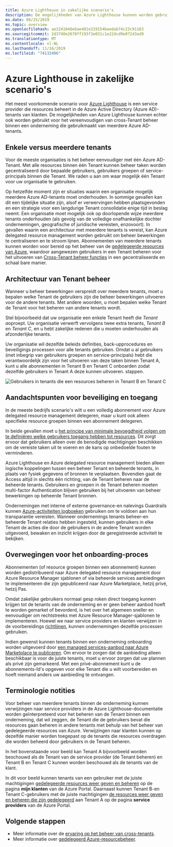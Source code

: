 ```yaml
---
title: Azure Lighthouse in zakelijke scenario's
description: De mogelijkheden van Azure Lighthouse kunnen worden gebruikt voor het vereenvoudigen van cross-Tenant beheer binnen een onderneming die gebruikmaakt van meerdere Azure AD-tenants.
ms.date: 09/25/2019
ms.topic: overview
ms.openlocfilehash: ae2241048e6ae481e319154beedab74c23c91163
ms.sourcegitcommit: 2d3740e2670ff193f3e031c1e22dcd9e072d3ad9
ms.translationtype: MT
ms.contentlocale: nl-NL
ms.lasthandoff: 11/16/2019
ms.locfileid: "74132496"
---
```

# <a name="azure-lighthouse-in-enterprise-scenarios"></a>Azure Lighthouse in zakelijke scenario's

Het meest voorkomende scenario voor [Azure Lighthouse](../overview.md) is een service provider die resources beheert in de Azure Active Directory (Azure AD)-tenants van klanten. De mogelijkheden van Azure Lighthouse kunnen echter ook worden gebruikt voor het vereenvoudigen van cross-Tenant beheer binnen een onderneming die gebruikmaakt van meerdere Azure AD-tenants.

## <a name="single-vs-multiple-tenants"></a>Enkele versus meerdere tenants

Voor de meeste organisaties is het beheer eenvoudiger met één Azure AD-Tenant. Met alle resources binnen één Tenant kunnen beheer taken worden gecentraliseerd door bepaalde gebruikers, gebruikers groepen of service-principals binnen die Tenant. We raden u aan om waar mogelijk één Tenant voor uw organisatie te gebruiken.

Op hetzelfde moment zijn er situaties waarin een organisatie mogelijk meerdere Azure AD-tenants moet onderhouden. In sommige gevallen kan dit een tijdelijke situatie zijn, alsof er verwervingen hebben plaatsgevonden en een strategie voor een langdurige Tenant consolidatie enige tijd in beslag neemt. Een organisatie moet mogelijk ook op doorlopende wijze meerdere tenants onderhouden (als gevolg van de volledige onafhankelijke dochter ondernemingen, geografische of juridische vereisten, enzovoort). In gevallen waarin een architectuur met meerdere tenants is vereist, kan Azure delegated resource management worden gebruikt om beheer bewerkingen te centraliseren en te stroom lijnen. Abonnementen van meerdere tenants kunnen worden voor bereid op het beheer van de [gedelegeerde resources van Azure](azure-delegated-resource-management.md), waardoor aangewezen gebruikers in een Tenant beheren voor het uitvoeren van [Cross-Tenant beheer functies](cross-tenant-management-experience.md) in een gecentraliseerde en schaal bare manier.

## <a name="tenant-management-architecture"></a>Architectuur van Tenant beheer

Wanneer u beheer bewerkingen verspreidt over meerdere tenants, moet u bepalen welke Tenant de gebruikers zijn die beheer bewerkingen uitvoeren voor de andere tenants. Met andere woorden, u moet bepalen welke Tenant de Tenant voor het beheren van andere tenants wordt.

Stel bijvoorbeeld dat uw organisatie een enkele Tenant heeft die *Tenant a*oproept. Uw organisatie verwerft vervolgens twee extra tenants, *Tenant B* en *Tenant C*, en u hebt zakelijke redenen die u moeten onderhouden als afzonderlijke tenants.

Uw organisatie wil dezelfde beleids definities, back-upprocedures en beveiligings processen voor alle tenants gebruiken. Omdat u al gebruikers (met inbegrip van gebruikers groepen en service-principals) hebt die verantwoordelijk zijn voor het uitvoeren van deze taken binnen Tenant A, kunt u alle abonnementen in Tenant B en Tenant C onboarden zodat dezelfde gebruikers in Tenant A deze kunnen uitvoeren. stappen.

![Gebruikers in tenants die een resources beheren in Tenant B en Tenant C](../media/enterprise-azure-lighthouse.jpg)

## <a name="security-and-access-considerations"></a>Aandachtspunten voor beveiliging en toegang

In de meeste bedrijfs scenario's wilt u een volledig abonnement voor Azure delegated resource management delegeren, maar u kunt ook alleen specifieke resource groepen binnen een abonnement delegeren.

In beide gevallen moet u [het principe van minimale bevoegdheid volgen om te definiëren welke gebruikers toegang hebben tot resources](recommended-security-practices.md#assign-permissions-to-groups-using-the-principle-of-least-privilege). Dit zorgt ervoor dat gebruikers alleen over de benodigde machtigingen beschikken om de vereiste taken uit te voeren en de kans op onbedoelde fouten te verminderen.

Azure Lighthouse en Azure delegated resource management bieden alleen logische koppelingen tussen een beheer Tenant en beheerde tenants, in plaats van fysiek gegevens of bronnen te verplaatsen. Bovendien gaat de Access altijd in slechts één richting, van de Tenant beheren naar de beheerde tenants.  Gebruikers en groepen in de Tenant beheren moeten multi-factor Authentication blijven gebruiken bij het uitvoeren van beheer bewerkingen op beheerde Tenant bronnen.

Ondernemingen met interne of externe governance-en nalevings Guardrails kunnen [Azure-activiteiten logboeken](https://docs.microsoft.com/azure/azure-monitor/platform/activity-logs-overview) gebruiken om te voldoen aan hun transparantie vereisten. Wanneer ondernemings tenants beheer-en beheerde Tenant relaties hebben ingesteld, kunnen gebruikers in elke Tenant de acties die door de gebruikers in de andere Tenant worden uitgevoerd, bewaken en inzicht krijgen door de geregistreerde activiteit te bekijken.

## <a name="onboarding-process-considerations"></a>Overwegingen voor het onboarding-proces

Abonnementen (of resource groepen binnen een abonnement) kunnen worden gedistribueerd naar Azure delegated resource management door Azure Resource Manager sjablonen of via beheerde services aanbiedingen te implementeren die zijn gepubliceerd naar Azure Marketplace, hetzij privé, hetzij Pas.

Omdat zakelijke gebruikers normaal gesp roken direct toegang kunnen krijgen tot de tenants van de onderneming en er geen beheer aanbod hoeft te worden gemarket of bevorderd, is het over het algemeen sneller en eenvoudiger om rechtstreeks met Azure Resource Manager-sjablonen te implementeren. Hoewel we naar service providers en klanten verwijzen in de voorbereidings [richtlijnen](../how-to/onboard-customer.md), kunnen ondernemingen dezelfde processen gebruiken.

Indien gewenst kunnen tenants binnen een onderneming onboarding worden uitgevoerd door [een managed services-aanbod naar Azure Marketplace te publiceren](../how-to/publish-managed-services-offers.md). Om ervoor te zorgen dat de aanbieding alleen beschikbaar is voor de juiste tenants, moet u ervoor zorgen dat uw plannen als privé zijn gemarkeerd. Met een privé-abonnement kunt u de abonnements-Id's opgeven voor elke Tenant die u wilt voorbereiden en hoeft niemand anders uw aanbieding te ontvangen.

## <a name="terminology-notes"></a>Terminologie notities

Voor beheer van meerdere tenants binnen de onderneming kunnen verwijzingen naar service providers in de Azure Lighthouse-documentatie worden geïnterpreteerd voor het beheren van de Tenant binnen een onderneming, dat wil zeggen, de Tenant die de gebruikers bevat die resources gaan beheren in andere tenants met behulp van het beheer van gedelegeerde resources van Azure. Verwijzingen naar klanten kunnen op dezelfde manier worden toegepast op de tenants die resources overdragen die worden beheerd door gebruikers in de Tenant beheren.

In het bovenstaande voor beeld kan Tenant A bijvoorbeeld worden beschouwd als de Tenant van de service provider (de Tenant beheren) en Tenant B en Tenant C kunnen worden beschouwd als de tenants van de klant.

In dit voor beeld kunnen tenants van een gebruiker met de juiste machtigingen [gedelegeerde resources weer geven en beheren](../how-to/view-manage-customers.md) op de pagina **mijn klanten** van de Azure Portal. Daarnaast kunnen Tenant B-en Tenant C-gebruikers met de juiste machtigingen [de resources weer geven en beheren die zijn gedelegeerd](../how-to/view-manage-service-providers.md) aan Tenant A op de pagina **service providers** van de Azure Portal.

## <a name="next-steps"></a>Volgende stappen

- Meer informatie over de [ervaring op het beheer van cross-tenants](cross-tenant-management-experience.md).
- Meer informatie over [gedelegeerd Azure-resourcebeheer](azure-delegated-resource-management.md).